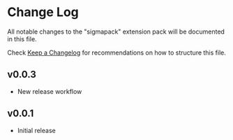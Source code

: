 # Change Log

All notable changes to the "sigmapack" extension pack will be documented in this file.

Check [Keep a Changelog](http://keepachangelog.com/) for recommendations on how to structure this file.

## v0.0.3

- New release workflow

## v0.0.1

- Initial release
